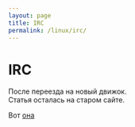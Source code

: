 ```yaml
---
layout: page
title: IRC
permalink: /linux/irc/
---
```



# IRC


После переезда на новый движок.  
Статья осталась на старом сайте.

Вот  <a href="http://prev.sysadm.ru/linux/irc/">она</a>

